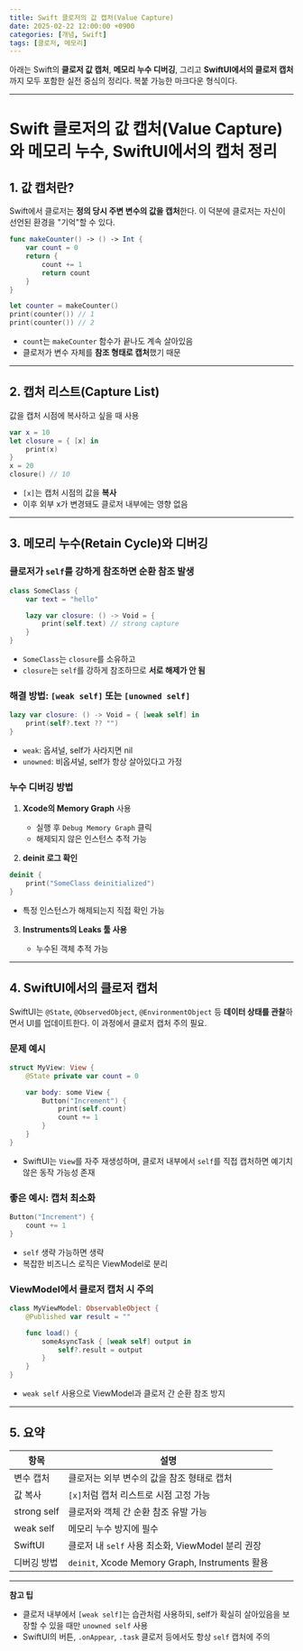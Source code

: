 ```yaml
---
title: Swift 클로저의 값 캡처(Value Capture)
date: 2025-02-22 12:00:00 +0900
categories: [개념, Swift]
tags: [클로저, 메모리]
---
```




아래는 Swift의 **클로저 값 캡처**, **메모리 누수 디버깅**, 그리고 **SwiftUI에서의 클로저 캡처**까지 모두 포함한 실전 중심의 정리다. 복붙 가능한 마크다운 형식이다.

---


# Swift 클로저의 값 캡처(Value Capture)와 메모리 누수, SwiftUI에서의 캡처 정리

## 1. 값 캡처란?

Swift에서 클로저는 **정의 당시 주변 변수의 값을 캡처**한다. 이 덕분에 클로저는 자신이 선언된 환경을 "기억"할 수 있다.

```swift
func makeCounter() -> () -> Int {
    var count = 0
    return {
        count += 1
        return count
    }
}

let counter = makeCounter()
print(counter()) // 1
print(counter()) // 2
````

* `count`는 `makeCounter` 함수가 끝나도 계속 살아있음
* 클로저가 변수 자체를 **참조 형태로 캡처**했기 때문

---

## 2. 캡처 리스트(Capture List)

값을 캡처 시점에 복사하고 싶을 때 사용

```swift
var x = 10
let closure = { [x] in
    print(x)
}
x = 20
closure() // 10
```

* `[x]`는 캡처 시점의 값을 **복사**
* 이후 외부 x가 변경돼도 클로저 내부에는 영향 없음

---

## 3. 메모리 누수(Retain Cycle)와 디버깅

### 클로저가 `self`를 강하게 참조하면 순환 참조 발생

```swift
class SomeClass {
    var text = "hello"

    lazy var closure: () -> Void = {
        print(self.text) // strong capture
    }
}
```

* `SomeClass`는 `closure`를 소유하고
* `closure`는 `self`를 강하게 참조하므로 **서로 해제가 안 됨**

### 해결 방법: `[weak self]` 또는 `[unowned self]`

```swift
lazy var closure: () -> Void = { [weak self] in
    print(self?.text ?? "")
}
```

* `weak`: 옵셔널, self가 사라지면 nil
* `unowned`: 비옵셔널, self가 항상 살아있다고 가정

### 누수 디버깅 방법

1. **Xcode의 Memory Graph** 사용

   * 실행 후 `Debug Memory Graph` 클릭
   * 해제되지 않은 인스턴스 추적 가능

2. **deinit 로그 확인**

```swift
deinit {
    print("SomeClass deinitialized")
}
```

* 특정 인스턴스가 해제되는지 직접 확인 가능

3. **Instruments의 Leaks 툴 사용**

   * 누수된 객체 추적 가능

---

## 4. SwiftUI에서의 클로저 캡처

SwiftUI는 `@State`, `@ObservedObject`, `@EnvironmentObject` 등 **데이터 상태를 관찰**하면서 UI를 업데이트한다. 이 과정에서 클로저 캡처 주의 필요.

### 문제 예시

```swift
struct MyView: View {
    @State private var count = 0

    var body: some View {
        Button("Increment") {
            print(self.count)
            count += 1
        }
    }
}
```

* SwiftUI는 `View`를 자주 재생성하며, 클로저 내부에서 `self`를 직접 캡처하면 예기치 않은 동작 가능성 존재

### 좋은 예시: 캡처 최소화

```swift
Button("Increment") {
    count += 1
}
```

* `self` 생략 가능하면 생략
* 복잡한 비즈니스 로직은 ViewModel로 분리

### ViewModel에서 클로저 캡처 시 주의

```swift
class MyViewModel: ObservableObject {
    @Published var result = ""

    func load() {
        someAsyncTask { [weak self] output in
            self?.result = output
        }
    }
}
```

* `weak self` 사용으로 ViewModel과 클로저 간 순환 참조 방지

---

## 5. 요약

| 항목          | 설명                                           |
| ----------- | -------------------------------------------- |
| 변수 캡처       | 클로저는 외부 변수의 값을 참조 형태로 캡처                     |
| 값 복사        | `[x]`처럼 캡처 리스트로 시점 고정 가능                     |
| strong self | 클로저와 객체 간 순환 참조 유발 가능                        |
| weak self   | 메모리 누수 방지에 필수                                |
| SwiftUI     | 클로저 내 `self` 사용 최소화, ViewModel 분리 권장         |
| 디버깅 방법      | `deinit`, Xcode Memory Graph, Instruments 활용 |

---

**참고 팁**

* 클로저 내부에서 `[weak self]`는 습관처럼 사용하되,
  self가 확실히 살아있음을 보장할 수 있을 때만 `unowned self` 사용
* SwiftUI의 버튼, `.onAppear`, `.task` 클로저 등에서도 항상 `self` 캡처에 주의

